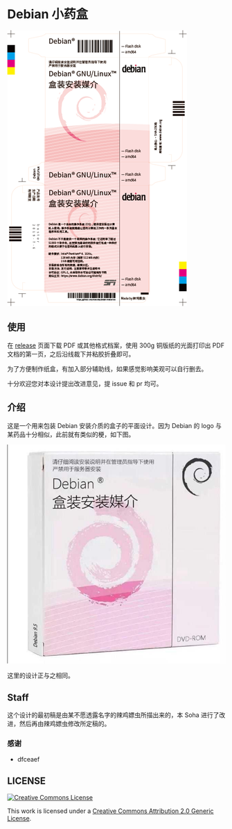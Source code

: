 # Debian 小药盒

![](./.box-1x.png)

## 使用

在 [release](https://github.com/moesoha/debian-media-box/releases/latest) 页面下载 PDF 或其他格式档案，使用 300g 铜版纸的光面打印出 PDF 文档的第一页，之后沿线裁下并粘胶折叠即可。

为了方便制作纸盒，有加入部分辅助线，如果感觉影响美观可以自行删去。

十分欢迎您对本设计提出改进意见，提 issue 和 pr 均可。

## 介绍

这是一个用来包装 Debian 安装介质的盒子的平面设计。因为 Debian 的 logo 与某药品十分相似，此前就有类似的梗，如下图。

![梗](./.inspiration.jpg)

这里的设计正与之相同。

## Staff

这个设计的最初稿是由某不愿透露名字的辣鸡嫖虫所描出来的，本 Soha 进行了改进，然后再由辣鸡嫖虫修改所定稿的。

### 感谢

  - dfceaef

## LICENSE

<a rel="license" href="http://creativecommons.org/licenses/by/2.0/"><img alt="Creative Commons License" style="border-width:0" src="https://i.creativecommons.org/l/by/2.0/88x31.png" /></a>

This work is licensed under a [Creative Commons Attribution 2.0 Generic License](http://creativecommons.org/licenses/by/2.0/).
